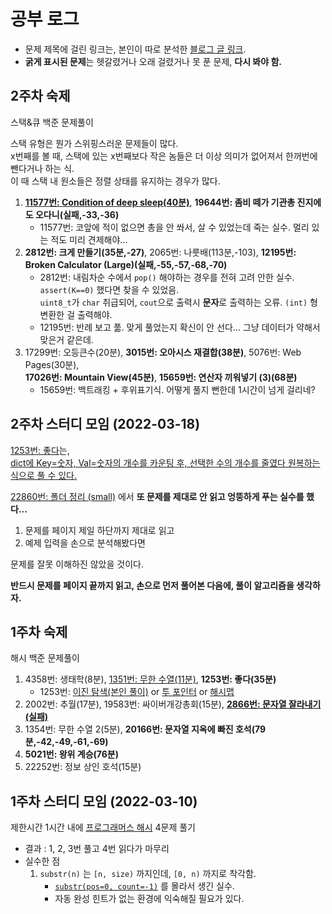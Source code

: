 
# 공부 로그

* 문제 제목에 걸린 링크는, 본인이 따로 분석한 [블로그 글 링크](https://velog.io/@copyrat90).
* **굵게 표시된 문제**는 헷갈렸거나 오래 걸렸거나 못 푼 문제, **다시 봐야 함.**



## 2주차 숙제

스택&큐 백준 문제풀이

스택 유형은 뭔가 스위핑스러운 문제들이 많다.\
x번째를 볼 때, 스택에 있는 x번째보다 작은 놈들은 더 이상 의미가 없어져서 한꺼번에 뺀다거나 하는 식.\
이 때 스택 내 원소들은 정렬 상태를 유지하는 경우가 많다.

1. [**11577번: Condition of deep sleep(40분)**](https://velog.io/@copyrat90/BOJ-11577), **19644번: 좀비 떼가 기관총 진지에도 오다니(실패,-33,-36)**
    + 11577번: 코앞에 적이 없으면 총을 안 쏴서, 살 수 있었는데 죽는 실수. 멀리 있는 적도 미리 견제해야...
2. **2812번: 크게 만들기(35분,-27)**, 2065번: 나룻배(113분,-103), **12195번: Broken Calculator (Large)(실패,-55,-57,-68,-70)**
    + 2812번: 내림차순 수에서 `pop()` 해야하는 경우를 전혀 고려 안한 실수. `assert(K==0)` 했다면 찾을 수 있었음.\
    `uint8_t`가 `char` 취급되어, `cout`으로 출력시 **문자**로 출력하는 오류. `(int)` 형변환한 걸 출력해야.
    + 12195번: 반례 보고 풂. 맞게 풀었는지 확신이 안 선다... 그냥 데이터가 약해서 맞은거 같은데.
3. 17299번: 오등큰수(20분), **3015번: 오아시스 재결합(38분)**, 5076번: Web Pages(30분),\
    **17026번: Mountain View(45분)**, **15659번: 연산자 끼워넣기 (3)(68분)**
    + 15659번: 백트래킹 + 후위표기식. 어떻게 풀지 뻔한데 1시간이 넘게 걸리네?


## 2주차 스터디 모임 (2022-03-18)

[1253번: 좋다](https://www.acmicpc.net/problem/1253)는,\
[dict에 Key=숫자, Val=숫자의 개수를 카운팅 후, 선택한 수의 개수를 줄였다 원복하는 식으로 풀 수 있다.](../Sabro98/Hash/boj/1253.py)

[22860번: 폴더 정리 (small)](https://www.acmicpc.net/problem/22860) 에서 **또 문제를 제대로 안 읽고 엉뚱하게 푸는 실수를 했다...**

1. 문제를 페이지 제일 하단까지 제대로 읽고
2. 예제 입력을 손으로 분석해봤다면

문제를 잘못 이해하진 않았을 것이다.

**반드시 문제를 페이지 끝까지 읽고, 손으로 먼저 풀어본 다음에, 풀이 알고리즘을 생각하자.**



## 1주차 숙제

해시 백준 문제풀이

1. 4358번: 생태학(8분), [1351번: 무한 수열(11분)](https://velog.io/@copyrat90/BOJ-1351), **1253번: 좋다(35분)**
    + 1253번: [이진 탐색(본인 풀이)](https://www.acmicpc.net/source/40264096) or [투 포인터](https://astrid-dm.tistory.com/m/470) or [해시맵](https://jaimemin.tistory.com/1297)
2. 2002번: 추월(17분), 19583번: 싸이버개강총회(15분), **[2866번: 문자열 잘라내기(실패)](https://velog.io/@copyrat90/BOJ-2866)**
3. 1354번: 무한 수열 2(5분), **20166번: 문자열 지옥에 빠진 호석(79분,-42,-49,-61,-69)**
4. **5021번: 왕위 계승(76분)**
5. 22252번: 정보 상인 호석(15분)


## 1주차 스터디 모임 (2022-03-10)

제한시간 1시간 내에 [프로그래머스 해시](https://programmers.co.kr/learn/courses/30/parts/12077) 4문제 풀기

+ 결과 : 1, 2, 3번 풀고 4번 읽다가 마무리
+ 실수한 점
    1. `substr(n)` 는 `[n, size)` 까지인데, `[0, n)` 까지로 착각함.
        + [`substr(pos=0, count=-1)`](https://en.cppreference.com/w/cpp/string/basic_string/substr) 를 몰라서 생긴 실수.
        + 자동 완성 힌트가 없는 환경에 익숙해질 필요가 있다.

